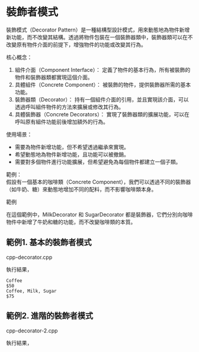 # 裝飾者模式
裝飾模式（Decorator Pattern）是一種結構型設計模式，用來動態地為物件新增新功能，而不改變其結構。透過將物件包裝在一個裝飾器類中，裝飾器類可以在不改變原有物件介面的前提下，增強物件的功能或改變其行為。  

核心概念：  
1. 組件介面（Component Interface）： 定義了物件的基本行為，所有被裝飾的物件和裝飾器類都實現這個介面。  
2. 具體組件（Concrete Component）： 被裝飾的物件，提供裝飾器所需的基本功能。  
3. 裝飾器類（Decorator）： 持有一個組件介面的引用，並且實現該介面，可以透過呼叫組件物件的方法來擴展或修改其行為。  
4. 具體裝飾器（Concrete Decorators）： 實現了裝飾器類的擴展功能，可以在呼叫原有組件功能前後增加額外的行為。  

使用場景：  
- 需要為物件新增功能，但不希望透過繼承來實現。  
- 希望動態地為物件新增功能，且功能可以被撤銷。  
- 需要對多個物件進行功能擴展，但希望避免為每個物件都建立一個子類。  

範例：  
假設有一個基本的咖啡類（Concrete Component），我們可以透過不同的裝飾器（如牛奶、糖）來動態地增加不同的配料，而不影響咖啡類本身。  

範例  

在這個範例中，MilkDecorator 和 SugarDecorator 都是裝飾器，它們分別向咖啡物件中新增了牛奶和糖的功能，而不改變咖啡類的本質。  

## 範例1. 基本的裝飾者模式
cpp-decorator.cpp  

執行結果，  
```
Coffee
$50
Coffee, Milk, Sugar
$75
```

## 範例2. 進階的裝飾者模式
cpp-decorator-2.cpp  

執行結果，  
```

```
